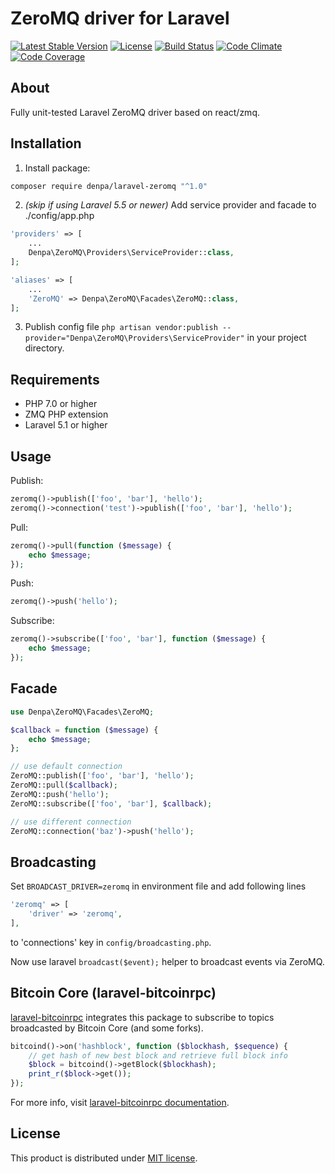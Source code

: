 # ZeroMQ driver for Laravel

[![Latest Stable Version](https://poser.pugx.org/denpa/laravel-zeromq/v/stable)](https://packagist.org/packages/denpa/laravel-zeromq)
[![License](https://poser.pugx.org/denpa/laravel-zeromq/license)](https://packagist.org/packages/denpa/laravel-zeromq)
[![Build Status](https://travis-ci.org/denpamusic/laravel-zeromq.svg)](https://travis-ci.org/denpamusic/laravel-zeromq)
[![Code Climate](https://codeclimate.com/github/denpamusic/laravel-zeromq/badges/gpa.svg)](https://codeclimate.com/github/denpamusic/laravel-zeromq)
[![Code Coverage](https://codeclimate.com/github/denpamusic/laravel-zeromq/badges/coverage.svg)](https://codeclimate.com/github/denpamusic/laravel-zeromq/coverage)

## About
Fully unit-tested Laravel ZeroMQ driver based on react/zmq.

## Installation
1. Install package:
```sh
composer require denpa/laravel-zeromq "^1.0"
```

2. _(skip if using Laravel 5.5 or newer)_ Add service provider and facade to ./config/app.php
```php
'providers' => [
    ...
    Denpa\ZeroMQ\Providers\ServiceProvider::class,
];
```

```php
'aliases' => [
    ...
    'ZeroMQ' => Denpa\ZeroMQ\Facades\ZeroMQ::class,
];
```

3. Publish config file
`php artisan vendor:publish --provider="Denpa\ZeroMQ\Providers\ServiceProvider"` in your project directory.

## Requirements
* PHP 7.0 or higher
* ZMQ PHP extension
* Laravel 5.1 or higher

## Usage
Publish:
```php
zeromq()->publish(['foo', 'bar'], 'hello');
zeromq()->connection('test')->publish(['foo', 'bar'], 'hello');
```

Pull:
```php
zeromq()->pull(function ($message) {
    echo $message;
});
```

Push:
```php
zeromq()->push('hello');
```

Subscribe:
```php
zeromq()->subscribe(['foo', 'bar'], function ($message) {
    echo $message;
});
```
## Facade
```php
use Denpa\ZeroMQ\Facades\ZeroMQ;

$callback = function ($message) {
    echo $message;
};

// use default connection
ZeroMQ::publish(['foo', 'bar'], 'hello');
ZeroMQ::pull($callback);
ZeroMQ::push('hello');
ZeroMQ::subscribe(['foo', 'bar'], $callback);

// use different connection
ZeroMQ::connection('baz')->push('hello');
```

## Broadcasting
Set `BROADCAST_DRIVER=zeromq` in environment file and add following lines
```php
'zeromq' => [
    'driver' => 'zeromq',
],
```
to 'connections' key in `config/broadcasting.php`.

Now use laravel `broadcast($event);` helper to broadcast events via ZeroMQ.

## Bitcoin Core (laravel-bitcoinrpc)
[laravel-bitcoinrpc](https://github.com/denpamusic/laravel-bitcoinrpc) integrates this package to subscribe to topics broadcasted by Bitcoin Core (and some forks).
```php
bitcoind()->on('hashblock', function ($blockhash, $sequence) {
    // get hash of new best block and retrieve full block info
    $block = bitcoind()->getBlock($blockhash);
    print_r($block->get());
});
```
For more info, visit [laravel-bitcoinrpc documentation](https://laravel-bitcoinrpc.denpa.pro/docs/zeromq/).

## License
This product is distributed under [MIT license](https://github.com/denpamusic/laravel-zeromq/blob/master/LICENSE).
